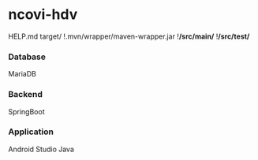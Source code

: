 # ncovi-hdv
HELP.md
target/
!.mvn/wrapper/maven-wrapper.jar
!**/src/main/**
!**/src/test/**

### Database ### 
MariaDB

### Backend ###

SpringBoot

### Application ### 
Android Studio
Java

